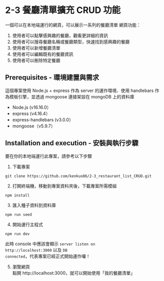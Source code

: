 # 2-3 餐廳清單擴充 CRUD 功能

一個可以在本地端運行的網頁，可以展示一系列的餐廳清單
網頁功能：
1. 使用者可以點擊感興趣的餐廳，觀看更詳細的資訊
2. 使用者可以搜尋餐廳名稱或餐廳類型，快速找到感興趣的餐廳
3. 使用者可以新增餐廳清單
4. 使用者可以編輯既有的餐廳資訊
5. 使用者可以刪除特定餐廳

## Prerequisites - 環境建置與需求

這個專案使用 Node.js + express 作為 server 的運作環境、使用 handlebars 作為模板引擎，並透過 mongoose 連接架設在 mongoDB 上的資料庫

- Node.js (v16.16.0）
- express (v4.16.4）
- express-handlebars (v3.0.0）
- mongoose（v5.9.7）

## Installation and execution - 安裝與執行步驟 

要在你的本地端運行此專案，請參考以下步驟

1. 下載專案
```
git clone https://github.com/kenkuo86/2-3_restaurant_list_CRUD.git
```

2. 打開終端機，移動到專案資料夾後，下載專案所需模組
```
npm install
```

3. 匯入種子資料到資料庫
```
npm run seed
```

4. 開始運行主程式
```
npm run dev
```

此時 console 中應該會顯示 <code>server listen on http://localhost:3000</code> 以及 <code>DB connected</code>，代表專案已經正式開始運作囉！

5. 瀏覽網頁 <br>
點開 http://localhost:3000，就可以開始使用「我的餐廳清單」
